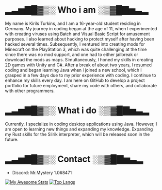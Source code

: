 # ▂▃▅▇█▓▒░ Who i am ░▒▓█▇▅▃▂
My name is Kirils Turkins, and I am a 16-year-old student residing in Germany. My journey in coding began at the age of 11, when I experimented with creating viruses using Batch and Visual Basic Script for amusement purposes. I also learned about hacking to protect myself after having been hacked several times.
Subsequently, I ventured into creating mods for Minecraft on the PlayStation 3, which was quite challenging at the time since there was no mod support, and one had to either jailbreak or download the mods as maps. Simultaneously, I honed my skills in creating 2D games with Unity and C#.
After a break of about two years, I resumed coding and began learning Java when I joined a new school, which I grasped in a few days due to my prior experience with coding. I continue to enhance my skills every day.
I am here on GitHub to develop a project portfolio for future employment, share my code with others, and collaborate with other programmers.

# ▂▃▅▇█▓▒░ What i do ░▒▓█▇▅▃▂
Currently, I specialize in coding desktop applications using Java. However, I am open to learning new things and expanding my knowledge. Expanding my Rust skills for the Slirik interpreter, which will be released soon in the future.

# ▂▃▅▇█▓▒░ Contact ░▒▓█▇▅▃▂
- Discord: Mr.Mystery 1.0#8471

[![My Awesome Stats](https://awesome-github-stats.azurewebsites.net/user-stats/MrMystery10-del?cardType=github&theme=merko&preferLogin=false)](https://git.io/awesome-stats-card) [![Top Langs](https://github-readme-stats.vercel.app/api/top-langs/?username=MrMystery10-del&layout=compact&theme=merko)](https://github.com/anuraghazra/github-readme-stats)
